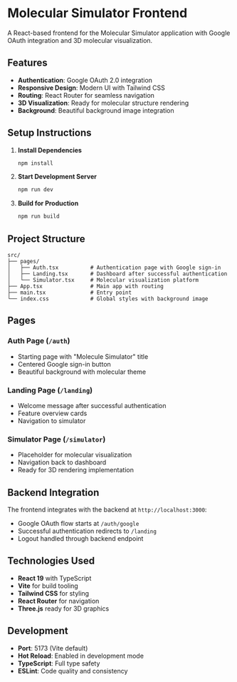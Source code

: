 # Molecular Simulator Frontend

A React-based frontend for the Molecular Simulator application with Google OAuth integration and 3D molecular visualization.

## Features

- **Authentication**: Google OAuth 2.0 integration
- **Responsive Design**: Modern UI with Tailwind CSS
- **Routing**: React Router for seamless navigation
- **3D Visualization**: Ready for molecular structure rendering
- **Background**: Beautiful background image integration

## Setup Instructions

1. **Install Dependencies**
   ```bash
   npm install
   ```

2. **Start Development Server**
   ```bash
   npm run dev
   ```

3. **Build for Production**
   ```bash
   npm run build
   ```

## Project Structure

```
src/
├── pages/
│   ├── Auth.tsx          # Authentication page with Google sign-in
│   ├── Landing.tsx       # Dashboard after successful authentication
│   └── Simulator.tsx     # Molecular visualization platform
├── App.tsx               # Main app with routing
├── main.tsx              # Entry point
└── index.css             # Global styles with background image
```

## Pages

### Auth Page (`/auth`)
- Starting page with "Molecule Simulator" title
- Centered Google sign-in button
- Beautiful background with molecular theme

### Landing Page (`/landing`)
- Welcome message after successful authentication
- Feature overview cards
- Navigation to simulator

### Simulator Page (`/simulator`)
- Placeholder for molecular visualization
- Navigation back to dashboard
- Ready for 3D rendering implementation

## Backend Integration

The frontend integrates with the backend at `http://localhost:3000`:
- Google OAuth flow starts at `/auth/google`
- Successful authentication redirects to `/landing`
- Logout handled through backend endpoint

## Technologies Used

- **React 19** with TypeScript
- **Vite** for build tooling
- **Tailwind CSS** for styling
- **React Router** for navigation
- **Three.js** ready for 3D graphics

## Development

- **Port**: 5173 (Vite default)
- **Hot Reload**: Enabled in development mode
- **TypeScript**: Full type safety
- **ESLint**: Code quality and consistency
